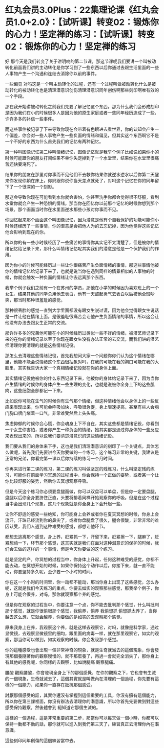 # 红丸会员3.0Plus：22集理论课《红丸会员1.0+2.0》：【试听课】转变02：锻炼你的心力！坚定禅的练习：【试听课】转变02：锻炼你的心力！坚定禅的练习

好 那今天是我们转变了关于讲明响的第二节课，那这节课呢我们要讲一个叫被动转化前面我们讲的主动转化是你学习到了一些东西以后你通过去跟生活里面的一些人事物产生一个沟通和连结去消除你以前的事件。

一些偏见 对吗这是一个叫主动转化的过程，还有一个过程叫做被动转化什么是被动转化的被动转化也是清理潜意识创伤清理潜意识同年创伤啊那些刻印啊唯有效的一个手段。

那在我开始讲被动转化之前我们先要了解记忆这个东西，那为什么我们会形成刻印是因为我们在小的时候很多人是因为他的原生家庭或者一些同年经历造成了一些，许许多多的补信一些事件。

而这些事件被记录了下来导致你现在会带着有色眼进去看世界，你的认知会产生一个偏差，你会对一些人事物产生一些负面的情绪和偏见，但其实这个东西啊它不是一个不好的东西为什么首先我们的记忆有两种记忆。

第一种叫图像记忆第二种叫情绪记忆，图像记忆就是我举个例子比如说如果你小的时候可能跟你的朋友打闹结果不幸你失足掉到了一个水堂里，结果你在水堂里很痛苦还快要淹死了。

结果你的朋友在那里对你事而不见他们不去救你结果你就逆水逆水以后你第二天醒来你发现你躺在床上，你妈跟你说你当天差点就死了，对吗这个记忆在你的同年留下了一个很深的一个刻影。

那这会导致你现在可能看到水你就会害怕，你甚至洗手你都会觉得很不舒服，看到水堂你就会产生一种恐惧的情绪，那当你在回忆你以前那个记忆的时候你想到那个场景，那个画面当时你在水里面逆水那些小孩对你事而不见。

你回忆起来那个画面这个叫图像记忆，因为潜意是他有个自我保护的功能可能你小时候还经历了一些事情，你的潜意是会把他人为的去忘记掉，因为他觉得这些记忆他会影响到现在的你。

所以你的有一些小时候经历了一些痛苦的事情你其实记不太清楚了，但是被你的情绪记忆给记录下来，那什么叫情绪记忆呢其实我们的潜意是他是一个保护我们的作用。

因为你小的时候可能经历过一些让你很痛苦产生负面情绪的事情，那这些事情他被你的情绪记忆给记录下来了，也就是说当你在遇到同样的情景相似的人事物的时候，你就会触发一种负面的情绪让你去远离那个东西。

我举个例子我们之前有一个在苏州的学员，那他在小学的时候因为喜欢班上的一个女生，结果其他的同学总用他去表白，他有一天鼓起勇气去表白以后被他全班吵笑，那当时那种很羞耻的感觉。

那种很丢脸的感觉一直到大学里面都没有跟女生说过谎，因为他会觉得跟女生说话是一件让他在情绪上面，是很羞耻很痛苦会让他产生负面情绪的事情，所以这会让他没有办法去跟女生正常的交流。

那许许多多的兄弟他可能在小的时候经历过类似一些不好的情绪，被潜艺师记录下来的在你的情绪记录以至于你现在跟女生没有办法正常的去交流，而我们讲的潜艺师清理你要清理的就是这些情绪记役。

那怎么去清理这些情绪记役，首先我想问大家一个问题你你们认为这个情绪在哪里，他能不能会说情绪这个东西很抽象对吗，在我的可能在我的胸口可能在我的大脑里，其实我告诉大家一个真相情绪记役就在你的身体上面。

其实情绪记役他被你的什么东西记录下来，他被你的身体给记录下来了，因为当你产生情绪的时候你的身体产生一些生理的变化，也就是说被你全身上下的这些肌肉，这些细胞全部都记一下来。

比如说你可能在生气的时候你有生气那个情绪，但这种情绪他会以身体上的一些反应来表现出来，你可能会呼吸加快，呼吸很急促，身上限速提高，甚至有些人会胸门胸口很门堵着一口气，非常难受然后上头头痛。

焦虑抑郁的时候你会心慌，你会魂身上下不自在，其实这些都是情绪记役，你看到一个女生你害怕，或者你产生一种负面的情绪，她其实都是通过你身体的一些反应来表现出来的，所以说我们要清楚潜意识的这些情绪记役。

我们要从我们的身体来下手，这也是我们清理潜意识的刻印了一个关键点，具体怎么做呢，首先我们先要讲今天你要做的一个练习，这个练习非常的关键，我建议是正常的兄弟，你看完第一课以后你持续的练习一个月时间。

你再来进行第二课的练习，第二课的练习叫做坚定的残练习，什么叫坚定残的练习，可能你在前面学习冥想的过程当中，你会保持一个正做的姿势，或者某一个让你比较舒服的姿势，然后你去冥想观察呼吸。

但是今天这个练习你必须要盘腿而做，你可以双盘可以单盘，但是你一定要盘腿，盘腿以后你全身要挤住正直，头要将排着同样开始观察你的呼吸，但是在这个过程当中会出现几个现象，这几个现象就是你全身上下会升起一些。

让你不舒适的感受一些绝知，你可能身上会养或者你在夏天冥想的时候，你身上会流汗，汗珠已经流到你的鼻尖了，或者你盘腿盘了很久，腿会很酸，非常非常的难因认受，我们人遇到这种难受的感觉，都想让他环节。

都想去逃离那个感觉，身上养，赶紧抓一下，汗留下来，赶紧擦一下，腿麻了，赶紧想动一下，环节那个感觉，这其实就是我们在面对这种潜意识的保护的时候，我们会去做的这样的一个事情，但是今天你要做的这个练习。

就是坚定的产，你冥想的过程当中，你身体上升起，任何这种难受的感觉，你都不能去动，在冥想开始的时候，如果你保持这个动作以后，你接下来，就一直不能动，你要坚持多久呢，至少要一个小时的时间。

你在这一个小时的时间里，你一动都不能动，那当你身上出现了这些感觉，怎么办呢，这就是我们今天练习的重点，你要去如实的观察那些感觉，那我举个例子，你身上可能会很养，对吗，那你就观察那个养的感觉。

但是你在观察的过程当中，你要注意一个点，你不能去批判那个感觉，什么叫批判那个感觉，就是你很偷眼那个感觉，我偷养，偷养 我偷想抓 偷想抓太养了，当你越去这么想，它就会越养，你要做的是如实的去观察那个感觉。

原来我身上在养，我观察这个养，就是这样去观察它，对吗，就像是科学家，通过显微镜，去观察显微镜里的细均，跟里面的病毒一样，就在那里观察它，如实的观察，那当你可以做到，如实观察的时候，你会发现那个感觉。

你的這種感受也會出現一個非常神奇的現象，就是生奇就滅去的這個現象，你會發現那個養隨著你的觀察慢慢的，就不那麼養了，再過一會就完全消失了，那你身上有其他的感覺呢，你同樣的去觀察，比如說腿痛 觀察腿痛。

腰酸 觀察腰酸，你會發現全身上下的那個感覺，在你的觀察之下，它也會有生滅的一個現象，生奇就滅去了，這個其實就是叫做內在清理的一個過程，你先要有這樣的一個能力，如果你一直存在抵抗那個感受。

討厭那個感受的話，其實你還沒有掌握到這個重要的工具，你沒有擁有這個能力，所以你在第三課裡面，你沒有辦法去清理你的潛意識，所以你首先先要做到對這些感受保持觀察，然後體會到 絕知道它那個生滅的。

這樣的一個過程，這是非常重要的第二步，那當你可以每天做一個小時，你都可以保持一動都不動的話，那你就可以進入到我們第三天了，練習真正去清理你內在潛意識。

這些刻印同年創傷的這個練習當中去。